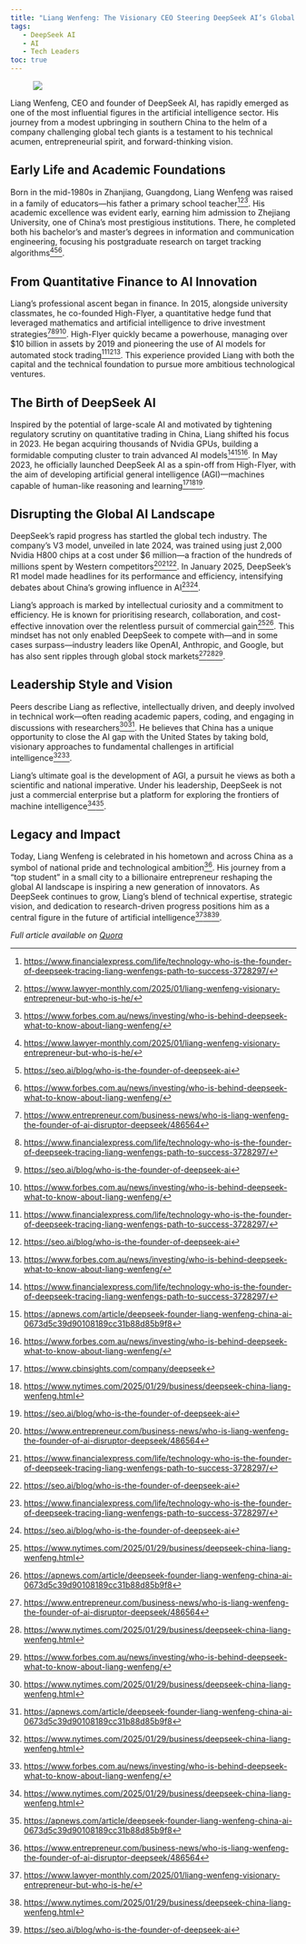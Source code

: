 ```yaml
---
title: "Liang Wenfeng: The Visionary CEO Steering DeepSeek AI’s Global Rise"
tags:
   - DeepSeek AI
   - AI
   - Tech Leaders
toc: true
---
```


<figure>
	<a href=""><img src="https://i.imgur.com/olC2mEk.jpeg"></a>
</figure>

Liang Wenfeng, CEO and founder of DeepSeek AI, has rapidly emerged as one of the most influential figures in the artificial intelligence sector. His journey from a modest upbringing in southern China to the helm of a company challenging global tech giants is a testament to his technical acumen, entrepreneurial spirit, and forward-thinking vision.

## Early Life and Academic Foundations

Born in the mid-1980s in Zhanjiang, Guangdong, Liang Wenfeng was raised in a family of educators—his father a primary school teacher[^2][^3][^8]. His academic excellence was evident early, earning him admission to Zhejiang University, one of China’s most prestigious institutions. There, he completed both his bachelor’s and master’s degrees in information and communication engineering, focusing his postgraduate research on target tracking algorithms[^3][^6][^8].

## From Quantitative Finance to AI Innovation

Liang’s professional ascent began in finance. In 2015, alongside university classmates, he co-founded High-Flyer, a quantitative hedge fund that leveraged mathematics and artificial intelligence to drive investment strategies[^1][^2][^6][^8]. High-Flyer quickly became a powerhouse, managing over \$10 billion in assets by 2019 and pioneering the use of AI models for automated stock trading[^2][^6][^8]. This experience provided Liang with both the capital and the technical foundation to pursue more ambitious technological ventures.

## The Birth of DeepSeek AI

Inspired by the potential of large-scale AI and motivated by tightening regulatory scrutiny on quantitative trading in China, Liang shifted his focus in 2023. He began acquiring thousands of Nvidia GPUs, building a formidable computing cluster to train advanced AI models[^2][^7][^8]. In May 2023, he officially launched DeepSeek AI as a spin-off from High-Flyer, with the aim of developing artificial general intelligence (AGI)—machines capable of human-like reasoning and learning[^4][^5][^6].

## Disrupting the Global AI Landscape

DeepSeek’s rapid progress has startled the global tech industry. The company’s V3 model, unveiled in late 2024, was trained using just 2,000 Nvidia H800 chips at a cost under \$6 million—a fraction of the hundreds of millions spent by Western competitors[^1][^2][^6]. In January 2025, DeepSeek’s R1 model made headlines for its performance and efficiency, intensifying debates about China’s growing influence in AI[^2][^6].

Liang’s approach is marked by intellectual curiosity and a commitment to efficiency. He is known for prioritising research, collaboration, and cost-effective innovation over the relentless pursuit of commercial gain[^5][^7]. This mindset has not only enabled DeepSeek to compete with—and in some cases surpass—industry leaders like OpenAI, Anthropic, and Google, but has also sent ripples through global stock markets[^1][^5][^8].

## Leadership Style and Vision

Peers describe Liang as reflective, intellectually driven, and deeply involved in technical work—often reading academic papers, coding, and engaging in discussions with researchers[^5][^7]. He believes that China has a unique opportunity to close the AI gap with the United States by taking bold, visionary approaches to fundamental challenges in artificial intelligence[^5][^8].

Liang’s ultimate goal is the development of AGI, a pursuit he views as both a scientific and national imperative. Under his leadership, DeepSeek is not just a commercial enterprise but a platform for exploring the frontiers of machine intelligence[^5][^7].

## Legacy and Impact

Today, Liang Wenfeng is celebrated in his hometown and across China as a symbol of national pride and technological ambition[^1]. His journey from a “top student” in a small city to a billionaire entrepreneur reshaping the global AI landscape is inspiring a new generation of innovators. As DeepSeek continues to grow, Liang’s blend of technical expertise, strategic vision, and dedication to research-driven progress positions him as a central figure in the future of artificial intelligence[^3][^5][^6].


_Full article available on [Quora](https://www.quora.com/qemail/tc?al_imp=eyJ0eXBlIjogMzMsICJoYXNoIjogIjc3NjcyOTgyNjEyOTgxMDkzM3wxfDEwfDIwODI5NjUzMCJ9&al_pri=0&aoid=9FK5D7ANEEi&aoty=4&aty=4&cp=1&et=2&id=79a8013ef40141c59a21f81c4a86a39a&uid=aHczjCu8WrZ)_

[^1]: https://www.entrepreneur.com/business-news/who-is-liang-wenfeng-the-founder-of-ai-disruptor-deepseek/486564

[^2]: https://www.financialexpress.com/life/technology-who-is-the-founder-of-deepseek-tracing-liang-wenfengs-path-to-success-3728297/

[^3]: https://www.lawyer-monthly.com/2025/01/liang-wenfeng-visionary-entrepreneur-but-who-is-he/

[^4]: https://www.cbinsights.com/company/deepseek

[^5]: https://www.nytimes.com/2025/01/29/business/deepseek-china-liang-wenfeng.html

[^6]: https://seo.ai/blog/who-is-the-founder-of-deepseek-ai

[^7]: https://apnews.com/article/deepseek-founder-liang-wenfeng-china-ai-0673d5c39d90108189cc31b88d85b9f8

[^8]: https://www.forbes.com.au/news/investing/who-is-behind-deepseek-what-to-know-about-liang-wenfeng/

[^9]: https://en.wikipedia.org/wiki/Liang_Wenfeng

[^10]: https://www.reuters.com/technology/deepseek-founder-liang-wenfeng-puts-focus-chinese-innovation-2025-01-28